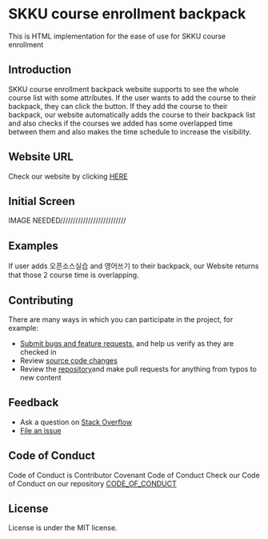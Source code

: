 # SKKU course enrollment backpack
This is HTML implementation for the ease of use for SKKU course enrollment

## Introduction
SKKU course enrollment backpack website supports to see the whole course list with some attributes. If the user wants to add the course to their backpack, they can click the button. If they add the course to their backpack, our website automatically adds the course to their backpack list and also checks if the courses we added has some overlapped time between them and also makes the time schedule to increase the visibility.

## Website URL
Check our website by clicking [HERE](https://steve30572.github.io/SKKU_TIMETABLE/)

## Initial Screen
IMAGE NEEDED//////////////////////////

## Examples
If user adds 오픈소스실습 and 영어쓰기 to their backpack, our Website returns that those 2 course time is overlapping.

## Contributing

There are many ways in which you can participate in the project, for example:

* [Submit bugs and feature requests](https://github.com/steve30572/SKKU_TIMETABLE/issues), and help us verify as they are checked in
* Review [source code changes](https://github.com/steve30572/SKKU_TIMETABLE)
* Review the [repository](https://github.com/steve30572/SKKU_TIMETABLE)and make pull requests for anything from typos to new content


## Feedback
* Ask a question on [Stack Overflow](https://stackoverflow.com)
* [File an issue](https://github.com/steve30572/SKKU_TIMETABLE/issues)

## Code of Conduct
Code of Conduct is Contributor Covenant Code of Conduct
Check our Code of Conduct on our repository [CODE_OF_CONDUCT](https://github.com/steve30572/SKKU_TIMETABLE/blob/master/CODE_OF_CONDUCT.md)


## License
License is under the MIT license.